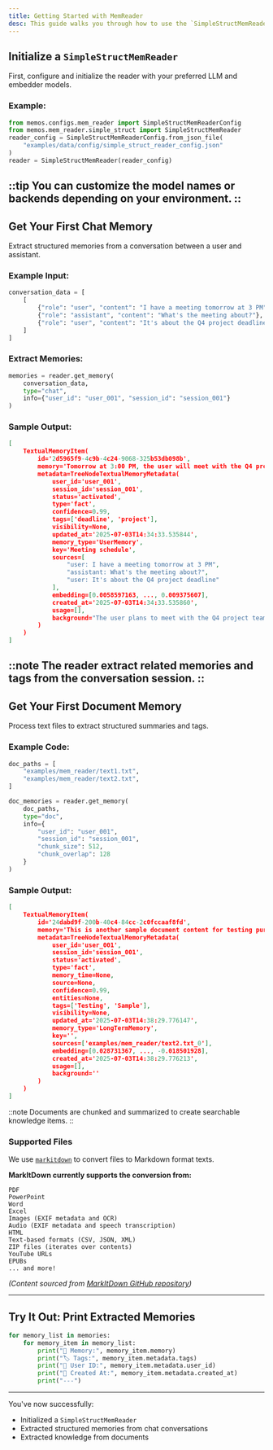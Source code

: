 ```yaml
---
title: Getting Started with MemReader
desc: This guide walks you through how to use the `SimpleStructMemReader` to extract structured memories from conversations and documents using LLMs and embedding models. It is ideal for building memory-aware conversational AI, knowledge bases, and semantic search systems.
---
```


##  Initialize a `SimpleStructMemReader`

First, configure and initialize the reader with your preferred LLM and embedder models.

### Example:

```python
from memos.configs.mem_reader import SimpleStructMemReaderConfig
from memos.mem_reader.simple_struct import SimpleStructMemReader
reader_config = SimpleStructMemReaderConfig.from_json_file(
    "examples/data/config/simple_struct_reader_config.json"
)
reader = SimpleStructMemReader(reader_config)
```
::tip
You can customize the model names or backends depending on your environment.
::
---

## Get Your First Chat Memory

Extract structured memories from a conversation between a user and assistant.

### Example Input:

```python
conversation_data = [
    [
        {"role": "user", "content": "I have a meeting tomorrow at 3 PM"},
        {"role": "assistant", "content": "What's the meeting about?"},
        {"role": "user", "content": "It's about the Q4 project deadline"}
    ]
]
```

### Extract Memories:

```python
memories = reader.get_memory(
    conversation_data,
    type="chat",
    info={"user_id": "user_001", "session_id": "session_001"}
)
```

### Sample Output:

```json
[
    TextualMemoryItem(
        id='2d5965f9-4c9b-4c24-9068-325b53db098b',
        memory='Tomorrow at 3:00 PM, the user will meet with the Q4 project team to discuss the deadline.',
        metadata=TreeNodeTextualMemoryMetadata(
            user_id='user_001',
            session_id='session_001',
            status='activated',
            type='fact',
            confidence=0.99,
            tags=['deadline', 'project'],
            visibility=None,
            updated_at='2025-07-03T14:34:33.535844',
            memory_type='UserMemory',
            key='Meeting schedule',
            sources=[
                "user: I have a meeting tomorrow at 3 PM",
                "assistant: What's the meeting about?",
                "user: It's about the Q4 project deadline"
            ],
            embedding=[0.0058597163, ..., 0.009375607],
            created_at='2025-07-03T14:34:33.535860',
            usage=[],
            background="The user plans to meet with the Q4 project team tomorrow at 3:00 PM to address the project's deadline. This action reflects their proactive approach to managing project timelines and their focus on ensuring timely completion."
        )
    )
]
```
::note
The reader extract related memories and tags from the conversation session.
::
---

## Get Your First Document Memory

Process text files to extract structured summaries and tags.

### Example Code:

```python
doc_paths = [
    "examples/mem_reader/text1.txt",
    "examples/mem_reader/text2.txt",
]

doc_memories = reader.get_memory(
    doc_paths,
    type="doc",
    info={
        "user_id": "user_001",
        "session_id": "session_001",
        "chunk_size": 512,
        "chunk_overlap": 128
    }
)
```

### Sample Output:

```json
[
    TextualMemoryItem(
        id='24dabd9f-200b-40c4-84cc-2c0fccaaf8fd',
        memory='This is another sample document content for testing purposes.',
        metadata=TreeNodeTextualMemoryMetadata(
            user_id='user_001',
            session_id='session_001',
            status='activated',
            type='fact',
            memory_time=None,
            source=None,
            confidence=0.99,
            entities=None,
            tags=['Testing', 'Sample'],
            visibility=None,
            updated_at='2025-07-03T14:38:29.776147',
            memory_type='LongTermMemory',
            key='',
            sources=['examples/mem_reader/text2.txt_0'],
            embedding=[0.028731367, ..., -0.018501928],
            created_at='2025-07-03T14:38:29.776213',
            usage=[],
            background=''
        )
    )
]
```
::note
Documents are chunked and summarized to create searchable knowledge items.
::

### Supported Files

We use [`markitdown`](https://github.com/microsoft/markitdown) to convert files to Markdown format texts.

**MarkItDown currently supports the conversion from:**  

```
PDF  
PowerPoint  
Word  
Excel  
Images (EXIF metadata and OCR)  
Audio (EXIF metadata and speech transcription)  
HTML  
Text-based formats (CSV, JSON, XML)  
ZIP files (iterates over contents)  
YouTube URLs  
EPUBs  
... and more!
```
*(Content sourced from [MarkItDown GitHub repository](https://github.com/microsoft/markitdown))*

---


## Try It Out: Print Extracted Memories

```python
for memory_list in memories:
    for memory_item in memory_list:
        print("🧠 Memory:", memory_item.memory)
        print("🏷 Tags:", memory_item.metadata.tags)
        print("👤 User ID:", memory_item.metadata.user_id)
        print("📅 Created At:", memory_item.metadata.created_at)
        print("---")
```

---

You've now successfully:
- Initialized a `SimpleStructMemReader`
- Extracted structured memories from chat conversations
- Extracted knowledge from documents
